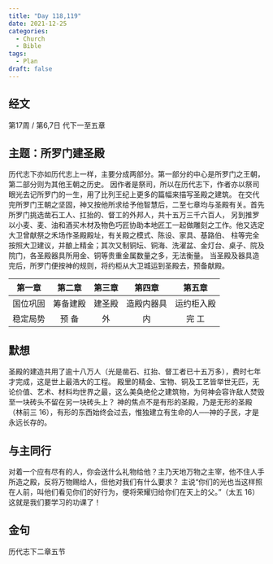 ```yaml
---
title: "Day 118,119"
date: 2021-12-25
categories:
  - Church
  - Bible
tags:
  - Plan
draft: false
---
```


## 经文
第17周 / 第6,7日 代下一至五章

## 主题：所罗门建圣殿
历代志下亦如历代志上一样，主要分成两部分。第一部分的中心是所罗门之王朝，第二部分则为其他王朝之历史。
因作者是祭司，所以在历代志下，作者亦以祭司眼光去记所罗门的一生，用了比列王纪上更多的篇幅来描写圣殿之建筑。
在交代完所罗门王朝之坚固，神又按他所求给予他智慧后，二至七章均与圣殿有关。首先所罗门挑选凿石工人、扛抬的、督工的外邦人，共十五万三千六百人，
另到推罗以小麦、麦、油和酒买木材及物色巧匠协助本地匠工一起做雕刻之工作。他又选定大卫曾献祭之禾场作圣殿殿址，有关殿之模式、陈设、家具、基路伯、
柱等完全按照大卫建议，并酿上精金；其次又制铜坛、铜海、洗濯盆、金灯台、桌子、院及院门，各圣殿器具所用金、铜等贵重金属数量之多，无法衡量。
当圣殿及器具造完后，所罗门便按神的规则，将约柜从大卫城运到圣殿去，预备献殿。

| 第一章  | 第二章  | 第三章 | 第四章   | 第五章   |
| :----: | :----: | :---: | :-----: | :-----: |
| 国位巩固 | 筹备建殿 | 建圣殿 | 造殿内器具 | 运约柜入殿 |
| 稳定局势 | 预 备  | 外   | 内     | 完 工   |

## 默想
圣殿的建造共用了逾十八万人（光是凿石、扛抬、督工者已十五万多），费时七年才完成，这是世上最浩大的工程。
殿里的精金、宝物、铜及工艺皆举世无匹，无论价值、艺术、材料均世界之最，这么美奂绝伦之建筑物，为何神会容许敌人焚毁至一块砖头不留在另一块砖头上？
神的焦点不是有形的圣殿，乃是无形的圣殿（林前三  16），有形的东西始终会过去，惟独建立有生命的人──神的子民，才是永远长存的。

## 与主同行
对着一个应有尽有的人，你会送什么礼物给他？主乃天地万物之主宰，他不住人手所造之殿，反将万物赐给人，但他对我们有什么要求？
主说“你们的光也当这样照在人前，叫他们看见你们的好行为，便将荣耀归给你们在天上的父。”（太五  16）这就是我们要学习的功课了！

## 金句
历代志下二章五节

[comment]: <> (## 附录)

